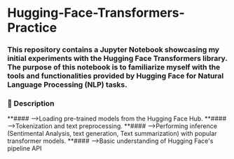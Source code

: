 # Hugging-Face-Transformers-Practice

### This repository contains a Jupyter Notebook showcasing my initial experiments with the Hugging Face Transformers library. The purpose of this notebook is to familiarize myself with the tools and functionalities provided by Hugging Face for Natural Language Processing (NLP) tasks.

### 📄 Description
**#### -->Loading pre-trained models from the Hugging Face Hub.
**#### -->Tokenization and text preprocessing.
**#### -->Performing inference (Sentimental Analysis, text generation, Text summarization) with popular transformer models.
**#### -->Basic understanding of Hugging Face's pipeline API
